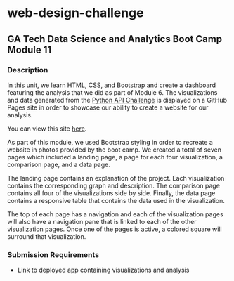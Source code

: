 # web-design-challenge
## GA Tech Data Science and Analytics Boot Camp Module 11
### Description
In this unit, we learn HTML, CSS, and Bootstrap and create a dashboard featuring the analysis that we did as part of Module 6. The visualizations and data generated from the <a href="https://github.com/aimeevu/python-api-challenge">Python API Challenge</a> is displayed on a GitHub Pages site in order to showcase our ability to create a website for our analysis.

You can view this site <a href="https://aimeevu.github.io/web-design-challenge/">here</a>.

As part of this module, we used Bootstrap styling in order to recreate a website in photos provided by the boot camp. We created a total of seven pages which included a landing page, a page for each four visualization, a comparison page, and a data page.

The landing page contains an explanation of the project. Each visualization contains the corresponding graph and description. The comparison page contains all four of the visualizations side by side. Finally, the data page contains a responsive table that contains the data used in the visualization.

The top of each page has a navigation and each of the visualization pages will also have a navigation pane that is linked to each of the other visualization pages. Once one of the pages is active, a colored square will surround that visualization.

### Submission Requirements
* Link to deployed app containing visualizations and analysis